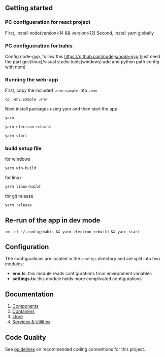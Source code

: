 
## Getting started

### PC configueration for react project
First, install node(version<14 && version>12)
Second, install yarn globally

### PC configueration for bahis
Config node-gyp, follow this https://github.com/nodejs/node-gyp (just need the part gcc(linux)/visual studio tools(windows) add and python path config with npm)


### Running the web-app

First, copy the included `.env.sample` into `.env`

```sh
cp .env.sample .env
```

Next install packages using yarn and then start the app:

```sh
yarn

yarn electron-rebuild

yarn start
```

### build setup file

for windows
```sh
yarn win-build
```

for linux
```sh
yarn linux-build
```

for git release 
```sh
yarn release
```

## Re-run of the app in dev mode

```
rm -rf ~/.config/bahis && yarn electron-rebuild && yarn start
```

## Configuration

The configurations are located in the `configs` directory and are split into two modules:

- **env.ts**: this module reads configurations from environment variables
- **settings.ts**: this module holds more complicated configurations

## Documentation

1. [Components](docs/Architecture/components.md)
2. [Containers](docs/Architecture/containers.md)
3. [store](docs/Architecture/store.md)
4. [Services & Utilities](docs/Architecture/services_utilities.md)

## Code Quality

See [guidelines](docs/codeQuality.md) on recommended coding conventions for this project.
